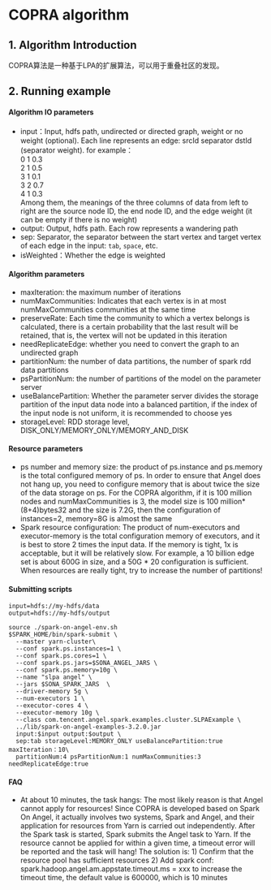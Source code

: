 # COPRA algorithm
## 1. Algorithm Introduction
COPRA算法是一种基于LPA的扩展算法，可以用于重叠社区的发现。

## 2. Running example
#### Algorithm IO parameters

- input：Input, hdfs path, undirected or directed graph, weight or no weight (optional). Each line represents an edge: srcId separator dstId (separator weight). for example：  <br>
0 1 0.3 <br>
2 1 0.5 <br>
3 1 0.1 <br>
3 2 0.7 <br>
4 1 0.3 <br>
Among them, the meanings of the three columns of data from left to right are the source node ID, the end node ID, and the edge weight (it can be empty if there is no weight)
- output: Output, hdfs path. Each row represents a wandering path
- sep: Separator, the separator between the start vertex and target vertex of each edge in the input: `tab`, `space`, etc.
- isWeighted：Whether the edge is weighted


#### Algorithm parameters

- maxIteration: the maximum number of iterations
- numMaxCommunities: Indicates that each vertex is in at most numMaxCommunities communities at the same time
- preserveRate: Each time the community to which a vertex belongs is calculated, there is a certain probability that the last result will be retained, that is, the vertex will not be updated in this iteration
- needReplicateEdge: whether you need to convert the graph to an undirected graph
- partitionNum: the number of data partitions, the number of spark rdd data partitions
- psPartitionNum: the number of partitions of the model on the parameter server
- useBalancePartition: Whether the parameter server divides the storage partition of the input data node into a balanced partition, if the index of the input node is not uniform, it is recommended to choose yes
- storageLevel: RDD storage level, DISK_ONLY/MEMORY_ONLY/MEMORY_AND_DISK

#### Resource parameters

- ps number and memory size: the product of ps.instance and ps.memory is the total configured memory of ps. 
In order to ensure that Angel does not hang up, you need to configure memory that is about twice the size of the data storage on ps. 
For the COPRA algorithm, if it is 100 million nodes and numMaxCommunities is 3, the model size is 100 million*(8+4)bytes*3*2 and the size is 7.2G, 
then the configuration of instances=2, memory=8G is almost the same
- Spark resource configuration: The product of num-executors and executor-memory is the total configuration memory of executors, 
and it is best to store 2 times the input data. If the memory is tight, 1x is acceptable, but it will be relatively slow. 
For example, a 10 billion edge set is about 600G in size, and a 50G * 20 configuration is sufficient. When resources are really tight, 
try to increase the number of partitions!
#### Submitting scripts

```
input=hdfs://my-hdfs/data
output=hdfs://my-hdfs/output

source ./spark-on-angel-env.sh
$SPARK_HOME/bin/spark-submit \
  --master yarn-cluster\
  --conf spark.ps.instances=1 \
  --conf spark.ps.cores=1 \
  --conf spark.ps.jars=$SONA_ANGEL_JARS \
  --conf spark.ps.memory=10g \
  --name "slpa angel" \
  --jars $SONA_SPARK_JARS  \
  --driver-memory 5g \
  --num-executors 1 \
  --executor-cores 4 \
  --executor-memory 10g \
  --class com.tencent.angel.spark.examples.cluster.SLPAExample \
  ../lib/spark-on-angel-examples-3.2.0.jar
  input:$input output:$output \
  sep:tab storageLevel:MEMORY_ONLY useBalancePartition:true maxIteration：10\
  partitionNum:4 psPartitionNum:1 numMaxCommunities:3 needReplicateEdge:true
```

#### FAQ
  - At about 10 minutes, the task hangs: The most likely reason is that Angel cannot apply for resources! Since COPRA is developed based on Spark On Angel, it actually involves two systems, Spark and Angel, and their application for resources from Yarn is carried out independently. After the Spark task is started, Spark submits the Angel task to Yarn. If the resource cannot be applied for within a given time, a timeout error will be reported and the task will hang! The solution is: 1) Confirm that the resource pool has sufficient resources 2) Add spark conf: spark.hadoop.angel.am.appstate.timeout.ms = xxx to increase the timeout time, the default value is 600000, which is 10 minutes
